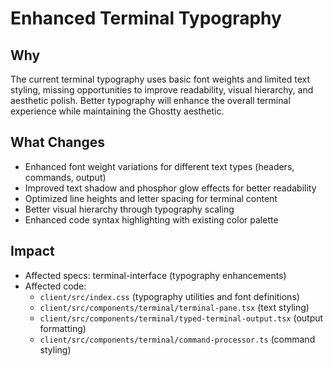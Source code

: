 # Enhanced Terminal Typography

## Why

The current terminal typography uses basic font weights and limited text
styling, missing opportunities to improve readability, visual hierarchy, and
aesthetic polish. Better typography will enhance the overall terminal experience
while maintaining the Ghostty aesthetic.

## What Changes

- Enhanced font weight variations for different text types (headers, commands,
  output)
- Improved text shadow and phosphor glow effects for better readability
- Optimized line heights and letter spacing for terminal content
- Better visual hierarchy through typography scaling
- Enhanced code syntax highlighting with existing color palette

## Impact

- Affected specs: terminal-interface (typography enhancements)
- Affected code:
  - `client/src/index.css` (typography utilities and font definitions)
  - `client/src/components/terminal/terminal-pane.tsx` (text styling)
  - `client/src/components/terminal/typed-terminal-output.tsx` (output
    formatting)
  - `client/src/components/terminal/command-processor.ts` (command styling)
